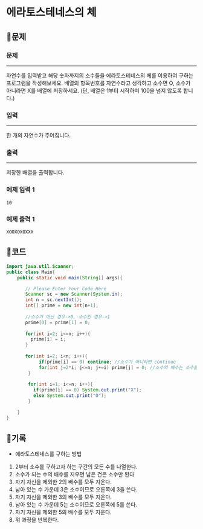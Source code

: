# ****에라토스테네스의 체****

## 📍문제

### **문제**

---

자연수를 입력받고 해당 숫자까지의 소수들을 에라토스테네스의 체를 이용하여 구하는 프로그램을 작성해보세요. 배열의 항목번호를 자연수라고 생각하고 소수면 O, 소수가 아니라면 X를 배열에 저장하세요. (단, 배열은 1부터 시작하며 100을 넘지 않도록 합니다.)

### **입력**

---

한 개의 자연수가 주어집니다.

### **출력**

---

저장한 배열을 출력합니다.

### **예제 입력 1**

```
10

```

### **예제 출력 1**

```
XOOXOXOXXX
```

## 📍코드

```java
import java.util.Scanner;
public class Main{
    public static void main(String[] args){

       // Please Enter Your Code Here
       Scanner sc = new Scanner(System.in);
       int n = sc.nextInt();
       int[] prime = new int[n+1];
       
       //소수가 아닌 경우->0, 소수인 경우->1
       prime[0] = prime[1] = 0;
       
       for(int i=2; i<=n; i++){
         prime[i] = i;
       }
       
       for(int i=2; i<n; i++){
            if(prime[i] == 0) continue; //소수가 아니라면 continue
            for(int j=2*i; j<=n; j+=i) prime[j] = 0; //소수의 배수는 소수를 약수로 가지므로 제외
        }
        
        for(int i=1; i<=n; i++){
          if(prime[i] == 0) System.out.print("X");
          else System.out.print("O");
        }

    }
}
```

## 📍기록

- 에라토스테네스를 구하는 방법
1. 2부터 소수를 구하고자 하는 구간의 모든 수를 나열한다.
2. 소수가 되는 수의 배수를 지우면 남은 건은 소수만 된다
3. 자기 자신을 제외한 2의 배수를 모두 지운다.
4. 남아 있는 수 가운데 3은 소수이므로 오른쪽에 3을 쓴다.
5. 자기 자신을 제외한 3의 배수를 모두 지운다.
6. 남아 있는 수 가운데 5는 소수이므로 오른쪽에 5를 쓴다.
7. 자기 자신을 제외한 5의 배수를 모두 지운다.
8. 위 과정을 반복한다.
